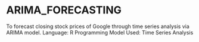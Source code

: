 # ARIMA_FORECASTING
 To forecast closing stock prices of Google through time series analysis via ARIMA model.
 Language: R Programming
 Model Used: Time Series Analysis
